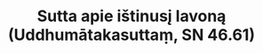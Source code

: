 ---
layout: page
title: 'Sutta apie ištinusį lavoną (Uddhumātakasuttaṃ, SN 46.61)'
category: susijusios suttos
index: Meditacija
sortIndex: 46061
tags: Meditacija
suttacentral: sn46.61
---